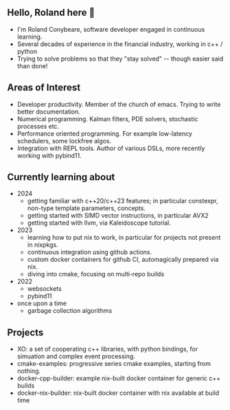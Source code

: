 ## Hello,  Roland here 👋
- I'm Roland Conybeare,  software developer engaged in continuous learning.
- Several decades of experience in the financial industry, working in c++ / python
- Trying to solve problems so that they "stay solved" -- though easier said than done!

## Areas of Interest
- Developer productivity.  Member of the church of emacs.  Trying to write better documentation.
- Numerical programming.  Kalman filters, PDE solvers, stochastic processes etc.
- Performance oriented programming.  For example low-latency schedulers,  some lockfree algos.
- Integration with REPL tools.  Author of various DSLs,  more recently working with pybind11.

## Currently learning about
- 2024
  - getting familiar with c++20/c++23 features;  in particular constexpr, non-type template parameters, concepts.
  - getting started with SIMD vector instructions,  in particular AVX2
  - getting started with llvm,  via Kaleidoscope tutorial.
- 2023
  - learning how to put nix to work,  in particular for projects not present in nixpkgs.
  - continuous integration using github actions.
  - custom docker containers for github CI, automagically prepared via nix.
  - diving into cmake, focusing on multi-repo builds
- 2022
  - websockets
  - pybind11
- once upon a time
  - garbage collection algorithms

## Projects
- XO: a set of cooperating c++ libraries, with python bindings, for simuation and complex event processing.
- cmake-examples: progressive series cmake examples, starting from nothing.
- docker-cpp-builder: example nix-built docker container for generic c++ builds
- docker-nix-builder: nix-built docker container with nix available at build time


<!--
**Rconybea/rconybea** is a ✨ _special_ ✨ repository because its `README.md` (this file) appears on your GitHub profile.

Here are some ideas to get you started:

- 🔭 I’m currently working on ...
- 🌱 I’m currently learning ...
- 👯 I’m looking to collaborate on ...
- 🤔 I’m looking for help with ...
- 💬 Ask me about ...
- 📫 How to reach me: ...
- 😄 Pronouns: ...
- ⚡ Fun fact: ...
-->
